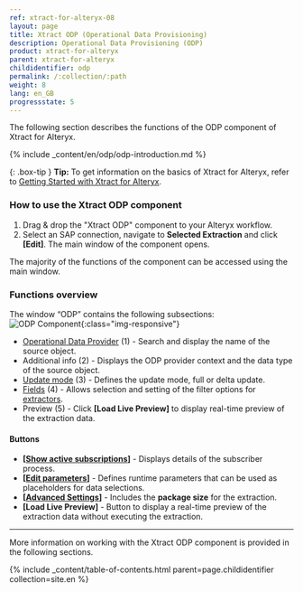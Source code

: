 ```yaml
---
ref: xtract-for-alteryx-08
layout: page
title: Xtract ODP (Operational Data Provisioning)
description: Operational Data Provisioning (ODP)
product: xtract-for-alteryx
parent: xtract-for-alteryx
childidentifier: odp
permalink: /:collection/:path
weight: 8
lang: en_GB
progressstate: 5
---
```

The following section describes the functions of the ODP component of Xtract for Alteryx.<br>

{% include _content/en/odp/odp-introduction.md %} 

{: .box-tip }
**Tip:** To get information on the basics of Xtract for Alteryx, refer to [Getting Started with Xtract for Alteryx](./getting-started).

### How to use the Xtract ODP component
1. Drag & drop the "Xtract ODP" component to your Alteryx workflow.
2. Select an SAP connection, navigate to **Selected Extraction** and click **[Edit]**. The main window of the component opens.

The majority of the functions of the component can be accessed using the main window.

###  Functions overview
The window “ODP” contains the following subsections:<br>
![ODP Component](/img/content/xfa/xfa_odp_overview.png){:class="img-responsive"}

- [Operational Data Provider](./odp/odp-define#to-search-for-a-data-object) (1) - Search and display the name of the source object.
- Additional info (2) - Displays the ODP provider context and the data type of the source object.
- [Update mode](./odp/odp-define#update-mode) (3) - Defines the update mode, full or delta update.
- [Fields](./odp/odp-define#selections-and-filters) (4) - Allows selection and setting of the filter options for [extractors](./odp/odp-extractors).
- Preview (5) - Click **[Load Live Preview]** to display real-time preview of the extraction data.

#### Buttons
- **[[Show active subscriptions](./odp/odp-settings#subscriptions)]** - Displays details of the subscriber process.
- **[[Edit parameters](./odp/odp-settings#edit-parameters)]** - Defines runtime parameters that can be used as placeholders for data selections.
- **[[Advanced Settings](./odp/odp-settings#advanced-settings)]** - Includes the **package size** for the extraction.
- **[Load Live Preview]** - Button to display a real-time preview of the extraction data without executing the extraction.


---

More information on working with the Xtract ODP component is provided in the following sections.

{% include _content/table-of-contents.html parent=page.childidentifier collection=site.en %}

